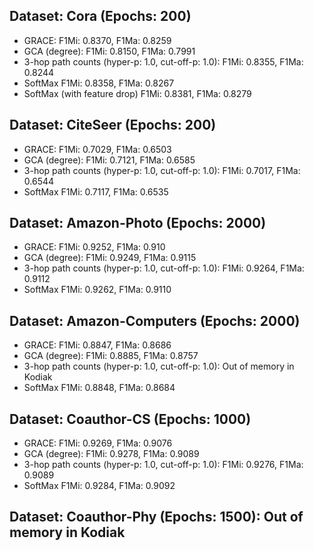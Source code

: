 ## Dataset: Cora (Epochs: 200)
- GRACE:                                                    F1Mi: 0.8370, F1Ma: 0.8259
- GCA (degree):                                             F1Mi: 0.8150, F1Ma: 0.7991
- 3-hop path counts (hyper-p: 1.0, cut-off-p: 1.0):         F1Mi: 0.8355, F1Ma: 0.8244
- SoftMax                                                   F1Mi: 0.8358, F1Ma: 0.8267
- SoftMax (with feature drop)                               F1Mi: 0.8381, F1Ma: 0.8279

## Dataset: CiteSeer (Epochs: 200)
- GRACE:                                                    F1Mi: 0.7029, F1Ma: 0.6503
- GCA (degree):                                             F1Mi: 0.7121, F1Ma: 0.6585
- 3-hop path counts (hyper-p: 1.0, cut-off-p: 1.0):         F1Mi: 0.7017, F1Ma: 0.6544
- SoftMax                                                   F1Mi: 0.7117, F1Ma: 0.6535

## Dataset: Amazon-Photo (Epochs: 2000)
- GRACE:                                                    F1Mi: 0.9252, F1Ma: 0.910
- GCA (degree):                                             F1Mi: 0.9249, F1Ma: 0.9115
- 3-hop path counts (hyper-p: 1.0, cut-off-p: 1.0):         F1Mi: 0.9264, F1Ma: 0.9112
- SoftMax                                                   F1Mi: 0.9262, F1Ma: 0.9110

## Dataset: Amazon-Computers (Epochs: 2000)
- GRACE:                                                    F1Mi: 0.8847, F1Ma: 0.8686
- GCA (degree):                                             F1Mi: 0.8885, F1Ma: 0.8757
- 3-hop path counts (hyper-p: 1.0, cut-off-p: 1.0):         Out of memory in Kodiak
- SoftMax                                                   F1Mi: 0.8848, F1Ma: 0.8684

## Dataset: Coauthor-CS (Epochs: 1000)
- GRACE:                                                    F1Mi: 0.9269, F1Ma: 0.9076
- GCA (degree):                                             F1Mi: 0.9278, F1Ma: 0.9089
- 3-hop path counts (hyper-p: 1.0, cut-off-p: 1.0):         F1Mi: 0.9276, F1Ma: 0.9089
- SoftMax                                                   F1Mi: 0.9284, F1Ma: 0.9092

## Dataset: Coauthor-Phy (Epochs: 1500): Out of memory in Kodiak
